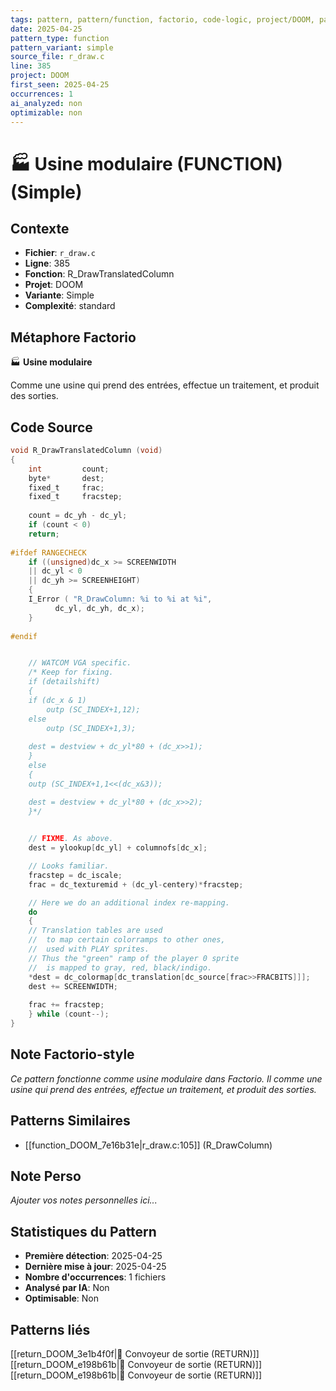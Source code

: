 ```yaml
---
tags: pattern, pattern/function, factorio, code-logic, project/DOOM, pattern/variant/simple
date: 2025-04-25
pattern_type: function
pattern_variant: simple
source_file: r_draw.c
line: 385
project: DOOM
first_seen: 2025-04-25
occurrences: 1
ai_analyzed: non
optimizable: non
---
```


# 🏭 Usine modulaire (FUNCTION) (Simple)

## Contexte
- **Fichier**: `r_draw.c`
- **Ligne**: 385
- **Fonction**: R_DrawTranslatedColumn
- **Projet**: DOOM
- **Variante**: Simple
- **Complexité**: standard

## Métaphore Factorio
🏭 **Usine modulaire**

Comme une usine qui prend des entrées, effectue un traitement, et produit des sorties.

## Code Source
```c
void R_DrawTranslatedColumn (void) 
{ 
    int			count; 
    byte*		dest; 
    fixed_t		frac;
    fixed_t		fracstep;	 
 
    count = dc_yh - dc_yl; 
    if (count < 0) 
	return; 
				 
#ifdef RANGECHECK 
    if ((unsigned)dc_x >= SCREENWIDTH
	|| dc_yl < 0
	|| dc_yh >= SCREENHEIGHT)
    {
	I_Error ( "R_DrawColumn: %i to %i at %i",
		  dc_yl, dc_yh, dc_x);
    }
    
#endif 


    // WATCOM VGA specific.
    /* Keep for fixing.
    if (detailshift)
    {
	if (dc_x & 1)
	    outp (SC_INDEX+1,12); 
	else
	    outp (SC_INDEX+1,3);
	
	dest = destview + dc_yl*80 + (dc_x>>1); 
    }
    else
    {
	outp (SC_INDEX+1,1<<(dc_x&3)); 

	dest = destview + dc_yl*80 + (dc_x>>2); 
    }*/

    
    // FIXME. As above.
    dest = ylookup[dc_yl] + columnofs[dc_x]; 

    // Looks familiar.
    fracstep = dc_iscale; 
    frac = dc_texturemid + (dc_yl-centery)*fracstep; 

    // Here we do an additional index re-mapping.
    do 
    {
	// Translation tables are used
	//  to map certain colorramps to other ones,
	//  used with PLAY sprites.
	// Thus the "green" ramp of the player 0 sprite
	//  is mapped to gray, red, black/indigo. 
	*dest = dc_colormap[dc_translation[dc_source[frac>>FRACBITS]]];
	dest += SCREENWIDTH;
	
	frac += fracstep; 
    } while (count--); 
}
```

## Note Factorio-style
*Ce pattern fonctionne comme usine modulaire dans Factorio. Il comme une usine qui prend des entrées, effectue un traitement, et produit des sorties.*

## Patterns Similaires
- [[function_DOOM_7e16b31e|r_draw.c:105]] (R_DrawColumn)

## Note Perso
*Ajouter vos notes personnelles ici...*

## Statistiques du Pattern
- **Première détection**: 2025-04-25
- **Dernière mise à jour**: 2025-04-25
- **Nombre d'occurrences**: 1 fichiers
- **Analysé par IA**: Non
- **Optimisable**: Non

## Patterns liés
[[return_DOOM_3e1b4f0f|🚚 Convoyeur de sortie (RETURN)]]
[[return_DOOM_e198b61b|🚚 Convoyeur de sortie (RETURN)]]
[[return_DOOM_e198b61b|🚚 Convoyeur de sortie (RETURN)]]
